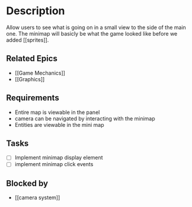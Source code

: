 # Description

Allow users to see what is going on in a small view to the side of the main one.
The minimap will basicly be what the game looked like before we added [[sprites]].

## Related Epics
- [[Game Mechanics]]
- [[Graphics]]
## Requirements

- Entire map is viewable in the panel
- camera can be navigated by interacting with the minimap
- Entities are viewable in the mini map

## Tasks 

- [ ] Implement minimap display element
- [ ] implement minimap click events
## Blocked by 

- [[camera system]]
